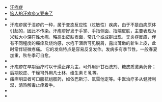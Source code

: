 - [汗疱症](https://www.mayoclinic.org/zh-hans/diseases-conditions/dyshidrosis/symptoms-causes/syc-20352342)
- [恼人的汗疱疹又要来了](http://wjw.beijing.gov.cn/bmfw_20143/jkzs/jksh/202202/t20220225_2616581.html)
-
- 汗疱疹属于湿疹的一种，属于变态反应性（过敏性）疾病，由于不是由病原体引起的，因此不传染。汗疱疹好发于手掌、手指侧面、指端皮肤，主要表现为米粒大小深在性水疱，略高出皮肤表面，常几个或成群出现，无炎症反应，伴有不同程度的瘙痒及烧灼感，水疱干涸后可见脱屑，露出薄嫩的新生上皮，此时常伴轻微疼痛。 它的发病特点是容易反复发作。发病多有季节性，一般春夏加重，秋冬季可自愈。
-
- 汗疱疹在早期治疗时以干燥止痒为主，可外用炉甘石洗剂、糖皮质激素药膏；
- 后期脱皮、干燥可外用凡士林、维生素 E 乳等。
- 瘙痒明显者可口服抗组胺药，如依巴斯汀、氯雷他定等。中医治疗多从健脾利湿，清热解毒止痒着手。
-
-